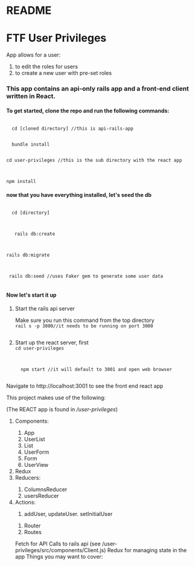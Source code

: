 # README

<h1> FTF User Privileges</h1>
<p> App allows for a user:<p>
  <ol>
    <li>to edit the roles for users</li>
    <li>to create a new user with pre-set roles</li>
   </ol>
<h3>This app contains an api-only rails app and a front-end client written in React.</h3>


<h4>To get started, clone the repo and run the following commands:</h4>

<p>
 <p>
<code>
  cd [cloned directory] //this is api-rails-app
</code>
</p>
<p>
<code>
  bundle install
</code>
</p>
<p>
<code>
cd user-privileges //this is the sub directory with the react app
  </code>
  </p>
  <p>
  <code>
npm install
</code>
</p>

<h4>now that you have everything installed, let's seed the db</h4>
<p>
  <code>
  cd [directory]
  </code>
</p>
<p>
  <code>
   rails db:create
  </code>
</p>
<p>
  <code>
rails db:migrate
  </code>
</p>
<p>
  <code>
 rails db:seed //uses Faker gem to generate some user data
  </code>
</p>
 <h4>Now let's start it up</h4>
<ol>
  <li>
    Start the rails api server
    <p>
  Make sure you run this command from the top directory
  <code>
rail s -p 3000//it needs to be running on port 3000
  </code>
</p>
    </li>
  <li>Start up the react server, first  
    <code>
cd user-privileges
  </code>
    <p>
 <code>
  npm start //it will default to 3001 and open web browser
  </code>  
</p>
    </li>
</ol>




Navigate to http://localhost:3001 to see the front end react app

<p>This project makes use of the following:

(The REACT app is found in */user-privileges*)
<ol>
<li>Components:</li>
  <ol>
  <li>App</li>
  <li>UserList</li>
  <li>List</li>
  <li>UserForm</li>
  <li>Form</li>
  <li>UserView</li>
  </ol>
<li>Redux</li>
  <li>Reducers:</li>
    <ol>
    <li>ColumnsReducer</li>
    <li>usersReducer</li>
    </ol>
  <li>Actions:</li>
    <ol>
    <li>addUser, updateUser. setInitialUser</li>
    </ol>
  <ol>
<li>Router</li>
<li>Routes</li>
</ol>


Fetch for API Calls to rails api (see /user-privileges/src/components/Client.js)
Redux for managing state in the app
Things you may want to cover:
</p>
